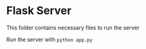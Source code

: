 # Flask Server
This folder contains necessary files to run the server

Run the server with `python app.py`
